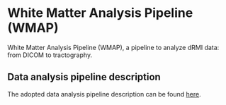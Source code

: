 # White Matter Analysis Pipeline (WMAP)

White Matter Analysis Pipeline (WMAP), a pipeline to analyze dRMI data: from
DICOM to tractography.

## Data analysis pipeline description

The adopted data analysis pipeline description can be found [here](./docs/users_guide.md).
